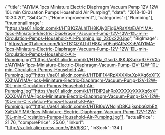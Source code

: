 {
	"title": "AIYIMA 1pcs Miniature Electric Diaphragm Vacuum Pump 12V 12W 10L min Circulation Pumps Household Air Pumping",
	"date": "2018-10-31 10:30:20",
	"SubCat": ["Home Improvement"],
	"categories": ["Plumbing"],
	"thumbnailImage": "https://ae01.alicdn.com/kf/HTB1QZALhlTH8KJjy0Fiq6ARsXXaE/AIYIMA-1pcs-Miniature-Electric-Diaphragm-Vacuum-Pump-12V-12W-10L-min-Circulation-Pumps-Household-Air-Pumping.jpg_220x220.jpg",
	"BigImage": ["https://ae01.alicdn.com/kf/HTB1QZALhlTH8KJjy0Fiq6ARsXXaE/AIYIMA-1pcs-Miniature-Electric-Diaphragm-Vacuum-Pump-12V-12W-10L-min-Circulation-Pumps-Household-Air-Pumping.jpg","https://ae01.alicdn.com/kf/HTB1a_GscdzJ8KJjSspkq6zF7VXaz/AIYIMA-1pcs-Miniature-Electric-Diaphragm-Vacuum-Pump-12V-12W-10L-min-Circulation-Pumps-Household-Air-Pumping.jpg","https://ae01.alicdn.com/kf/HTB1F1X4RpXXXXbuXpXXq6xXFXXXh/AIYIMA-1pcs-Miniature-Electric-Diaphragm-Vacuum-Pump-12V-12W-10L-min-Circulation-Pumps-Household-Air-Pumping.jpg","https://ae01.alicdn.com/kf/HTB1P2ahRpXXXXXyXXXXq6xXFXXX0/AIYIMA-1pcs-Miniature-Electric-Diaphragm-Vacuum-Pump-12V-12W-10L-min-Circulation-Pumps-Household-Air-Pumping.jpg","https://ae01.alicdn.com/kf/HTB10uWNcjnD8KJjSspbq6zbEXXaE/AIYIMA-1pcs-Miniature-Electric-Diaphragm-Vacuum-Pump-12V-12W-10L-min-Circulation-Pumps-Household-Air-Pumping.jpg"],
	"actualPrice": 21.76,
	"comparePrice": 25.60,
	"linkurl": "http://s.click.aliexpress.com/e/jBV6jSC",
	"inStock": 134
}
